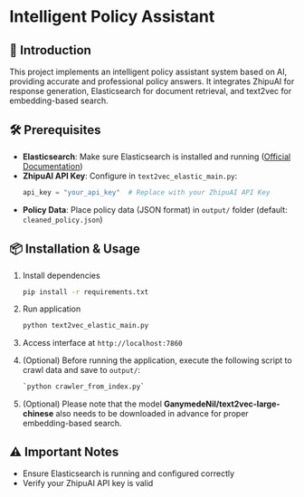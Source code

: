 # Intelligent Policy Assistant

## 🌟 Introduction
This project implements an intelligent policy assistant system based on AI, providing accurate and professional policy answers. It integrates ZhipuAI for response generation, Elasticsearch for document retrieval, and text2vec for embedding-based search.

## 🛠️ Prerequisites
- **Elasticsearch**: Make sure Elasticsearch is installed and running ([Official Documentation](https://www.elastic.co/guide/en/elasticsearch/reference/index.html))
- **ZhipuAI API Key**: Configure in ``text2vec_elastic_main.py``:
    ```python
    api_key = "your_api_key"  # Replace with your ZhipuAI API Key
    ```
- **Policy Data**: Place policy data (JSON format) in `output/` folder (default: ```cleaned_policy.json```)

## 📦 Installation & Usage
1. Install dependencies
     ```bash
     pip install -r requirements.txt
     ```

2. Run application
     ```bash
     python text2vec_elastic_main.py
     ```

3. Access interface at `http://localhost:7860`

4. (Optional) Before running the application, execute the following script to crawl data and save to `output/`:
    ```bash
    `python crawler_from_index.py`
    ```
    
5. (Optional) Please note that the model **GanymedeNil/text2vec-large-chinese** also needs to be downloaded in advance for proper embedding-based search.


## ⚠️ Important Notes
- Ensure Elasticsearch is running and configured correctly
- Verify your ZhipuAI API key is valid
